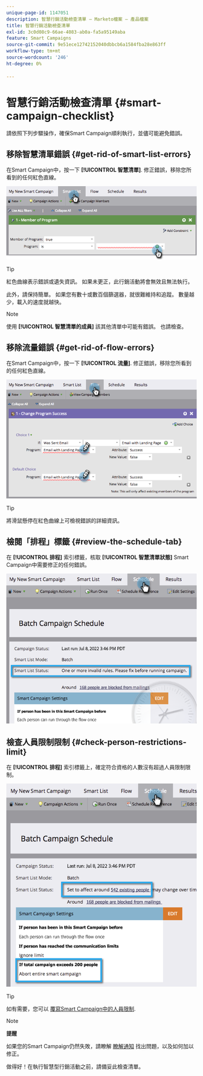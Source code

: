 ```yaml
---
unique-page-id: 1147051
description: 智慧行銷活動檢查清單 — Marketo檔案 — 產品檔案
title: 智慧行銷活動檢查清單
exl-id: 3c0d08c9-66ae-4083-ab0a-fa5a95149aba
feature: Smart Campaigns
source-git-commit: 9e51ece12742152040dbbcb6a1584fba28e863ff
workflow-type: tm+mt
source-wordcount: '246'
ht-degree: 0%

---
```


# 智慧行銷活動檢查清單 {#smart-campaign-checklist}

請依照下列步驟操作，確保Smart Campaign順利執行，並儘可能避免錯誤。

## 移除智慧清單錯誤 {#get-rid-of-smart-list-errors}

在Smart Campaign中，按一下 **[!UICONTROL 智慧清單]**. 修正錯誤，移除您所看到的任何紅色直線。

![](assets/smart-campaign-checklist-1.png)

>[!TIP]
>
>紅色曲線表示錯誤或遺失資訊。 如果未更正，此行銷活動將會無效且無法執行。
>
>此外，請保持簡單。 如果您有數十或數百個篩選器，就很難維持和追蹤。 數量越少，載入的速度就越快。

>[!NOTE]
>
>使用 **[!UICONTROL 智慧清單的成員]** 該其他清單中可能有錯誤。 也請檢查。

## 移除流量錯誤 {#get-rid-of-flow-errors}

在Smart Campaign中，按一下 **[!UICONTROL 流量]**. 修正錯誤，移除您所看到的任何紅色直線。

![](assets/smart-campaign-checklist-2.png)

>[!TIP]
>
>將滑鼠懸停在紅色曲線上可檢視錯誤的詳細資訊。

## 檢閱「排程」標籤 {#review-the-schedule-tab}

在 **[!UICONTROL 排程]** 索引標籤，核取 **[!UICONTROL 智慧清單狀態]** Smart Campaign中需要修正的任何錯誤。

![](assets/smart-campaign-checklist-3.png)

## 檢查人員限制限制 {#check-person-restrictions-limit}

在 **[!UICONTROL 排程]** 索引標籤上，確定符合資格的人數沒有超過人員限制限制。

![](assets/smart-campaign-checklist-4.png)

>[!TIP]
>
>如有需要，您可以 [覆寫Smart Campaign中的人員限制](/help/marketo/product-docs/core-marketo-concepts/smart-campaigns/using-smart-campaigns/override-person-restrictions-in-a-smart-campaign.md).

>[!NOTE]
>
>**提醒**
>
>如果您的Smart Campaign仍然失敗，請瞭解 [瞭解通知](/help/marketo/product-docs/core-marketo-concepts/miscellaneous/understanding-notifications.md) 找出問題，以及如何加以修正。

做得好！在執行智慧型行銷活動之前，請備妥此檢查清單。
